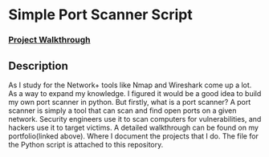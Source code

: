 <h1>Simple Port Scanner Script</h1>

### [Project Walkthrough]([https://kmac907.tech/](https://kmac907.tech/index.php/2022/10/21/creating-a-simple-port-scanner-w-python/))

<h2>Description</h2>
As I study for the Network+ tools like Nmap and Wireshark come up a lot. As a way to expand my knowledge. I figured it would be a good idea to build my own port scanner in python. But firstly, what is a port scanner? A port scanner is simply a tool that can scan and find open ports on a given network. Security engineers use it to scan computers for vulnerabilities, and hackers use it to target victims. A detailed walkthrough can be found on my portfolio(linked above). Where I document the projects that I do. The file for the Python script is attached to this repository. 

